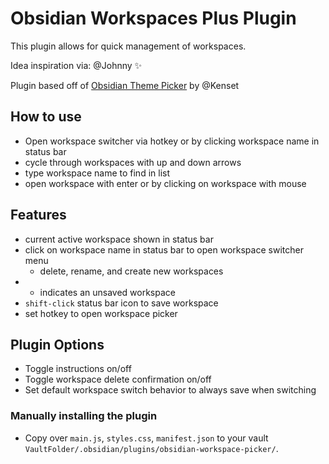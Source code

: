 # Obsidian Workspaces Plus Plugin

This plugin allows for quick management of workspaces.

Idea inspiration via: @Johnny ✨

Plugin based off of [Obsidian Theme Picker](https://github.com/kenset/obsidian-theme-picker) by @Kenset

## How to use
- Open workspace switcher via hotkey or by clicking workspace name in status bar
- cycle through workspaces with up and down arrows
- type workspace name to find in list
- open workspace with enter or by clicking on workspace with mouse

## Features
- current active workspace shown in status bar
- click on workspace name in status bar to open workspace switcher menu 
	- delete, rename, and create new workspaces
- * indicates an unsaved workspace
- `shift-click` status bar icon to save workspace
- set hotkey to open workspace picker

## Plugin Options
- Toggle instructions on/off
- Toggle workspace delete confirmation on/off
- Set default workspace switch behavior to always save when switching

### Manually installing the plugin

- Copy over `main.js`, `styles.css`, `manifest.json` to your vault `VaultFolder/.obsidian/plugins/obsidian-workspace-picker/`.
